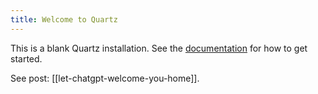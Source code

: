 ```yaml
---
title: Welcome to Quartz
---
```


This is a blank Quartz installation.
See the [documentation](https://quartz.jzhao.xyz) for how to get started.

See post: [[let-chatgpt-welcome-you-home]].